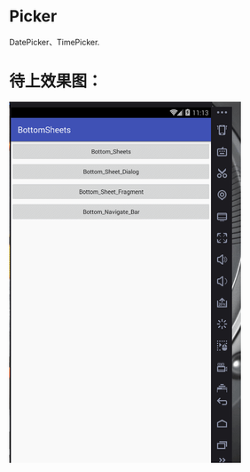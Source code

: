 # Picker
DatePicker、TimePicker.
# 待上效果图：
![alt](https://github.com/pdliugithub/BottomSheets/blob/master/art/screen.gif)
